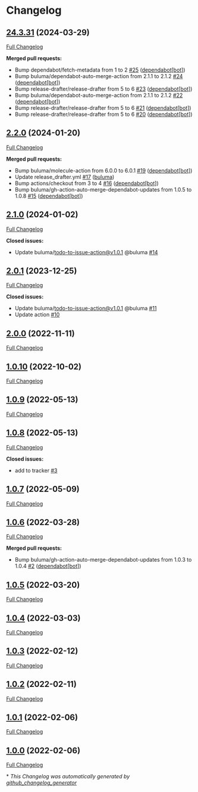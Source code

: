 # Changelog

## [24.3.31](https://github.com/buluma/ansible-role-terraform/tree/24.3.31) (2024-03-29)

[Full Changelog](https://github.com/buluma/ansible-role-terraform/compare/2.2.0...24.3.31)

**Merged pull requests:**

- Bump dependabot/fetch-metadata from 1 to 2 [\#25](https://github.com/buluma/ansible-role-terraform/pull/25) ([dependabot[bot]](https://github.com/apps/dependabot))
- Bump buluma/dependabot-auto-merge-action from 2.1.1 to 2.1.2 [\#24](https://github.com/buluma/ansible-role-terraform/pull/24) ([dependabot[bot]](https://github.com/apps/dependabot))
- Bump release-drafter/release-drafter from 5 to 6 [\#23](https://github.com/buluma/ansible-role-terraform/pull/23) ([dependabot[bot]](https://github.com/apps/dependabot))
- Bump buluma/dependabot-auto-merge-action from 2.1.1 to 2.1.2 [\#22](https://github.com/buluma/ansible-role-terraform/pull/22) ([dependabot[bot]](https://github.com/apps/dependabot))
- Bump release-drafter/release-drafter from 5 to 6 [\#21](https://github.com/buluma/ansible-role-terraform/pull/21) ([dependabot[bot]](https://github.com/apps/dependabot))
- Bump release-drafter/release-drafter from 5 to 6 [\#20](https://github.com/buluma/ansible-role-terraform/pull/20) ([dependabot[bot]](https://github.com/apps/dependabot))

## [2.2.0](https://github.com/buluma/ansible-role-terraform/tree/2.2.0) (2024-01-20)

[Full Changelog](https://github.com/buluma/ansible-role-terraform/compare/2.1.0...2.2.0)

**Merged pull requests:**

- Bump buluma/molecule-action from 6.0.0 to 6.0.1 [\#19](https://github.com/buluma/ansible-role-terraform/pull/19) ([dependabot[bot]](https://github.com/apps/dependabot))
- Update release\_drafter.yml [\#17](https://github.com/buluma/ansible-role-terraform/pull/17) ([buluma](https://github.com/buluma))
- Bump actions/checkout from 3 to 4 [\#16](https://github.com/buluma/ansible-role-terraform/pull/16) ([dependabot[bot]](https://github.com/apps/dependabot))
- Bump buluma/gh-action-auto-merge-dependabot-updates from 1.0.5 to 1.0.8 [\#15](https://github.com/buluma/ansible-role-terraform/pull/15) ([dependabot[bot]](https://github.com/apps/dependabot))

## [2.1.0](https://github.com/buluma/ansible-role-terraform/tree/2.1.0) (2024-01-02)

[Full Changelog](https://github.com/buluma/ansible-role-terraform/compare/2.0.1...2.1.0)

**Closed issues:**

- Update buluma/todo-to-issue-action@v1.0.1 @buluma [\#14](https://github.com/buluma/ansible-role-terraform/issues/14)

## [2.0.1](https://github.com/buluma/ansible-role-terraform/tree/2.0.1) (2023-12-25)

[Full Changelog](https://github.com/buluma/ansible-role-terraform/compare/2.0.0...2.0.1)

**Closed issues:**

- Update buluma/todo-to-issue-action@v1.0.1 @buluma [\#11](https://github.com/buluma/ansible-role-terraform/issues/11)
- Update action [\#10](https://github.com/buluma/ansible-role-terraform/issues/10)

## [2.0.0](https://github.com/buluma/ansible-role-terraform/tree/2.0.0) (2022-11-11)

[Full Changelog](https://github.com/buluma/ansible-role-terraform/compare/1.0.10...2.0.0)

## [1.0.10](https://github.com/buluma/ansible-role-terraform/tree/1.0.10) (2022-10-02)

[Full Changelog](https://github.com/buluma/ansible-role-terraform/compare/1.0.9...1.0.10)

## [1.0.9](https://github.com/buluma/ansible-role-terraform/tree/1.0.9) (2022-05-13)

[Full Changelog](https://github.com/buluma/ansible-role-terraform/compare/1.0.8...1.0.9)

## [1.0.8](https://github.com/buluma/ansible-role-terraform/tree/1.0.8) (2022-05-13)

[Full Changelog](https://github.com/buluma/ansible-role-terraform/compare/1.0.7...1.0.8)

**Closed issues:**

- add to tracker [\#3](https://github.com/buluma/ansible-role-terraform/issues/3)

## [1.0.7](https://github.com/buluma/ansible-role-terraform/tree/1.0.7) (2022-05-09)

[Full Changelog](https://github.com/buluma/ansible-role-terraform/compare/1.0.6...1.0.7)

## [1.0.6](https://github.com/buluma/ansible-role-terraform/tree/1.0.6) (2022-03-28)

[Full Changelog](https://github.com/buluma/ansible-role-terraform/compare/1.0.5...1.0.6)

**Merged pull requests:**

- Bump buluma/gh-action-auto-merge-dependabot-updates from 1.0.3 to 1.0.4 [\#2](https://github.com/buluma/ansible-role-terraform/pull/2) ([dependabot[bot]](https://github.com/apps/dependabot))

## [1.0.5](https://github.com/buluma/ansible-role-terraform/tree/1.0.5) (2022-03-20)

[Full Changelog](https://github.com/buluma/ansible-role-terraform/compare/1.0.4...1.0.5)

## [1.0.4](https://github.com/buluma/ansible-role-terraform/tree/1.0.4) (2022-03-03)

[Full Changelog](https://github.com/buluma/ansible-role-terraform/compare/1.0.3...1.0.4)

## [1.0.3](https://github.com/buluma/ansible-role-terraform/tree/1.0.3) (2022-02-12)

[Full Changelog](https://github.com/buluma/ansible-role-terraform/compare/1.0.2...1.0.3)

## [1.0.2](https://github.com/buluma/ansible-role-terraform/tree/1.0.2) (2022-02-11)

[Full Changelog](https://github.com/buluma/ansible-role-terraform/compare/1.0.1...1.0.2)

## [1.0.1](https://github.com/buluma/ansible-role-terraform/tree/1.0.1) (2022-02-06)

[Full Changelog](https://github.com/buluma/ansible-role-terraform/compare/1.0.0...1.0.1)

## [1.0.0](https://github.com/buluma/ansible-role-terraform/tree/1.0.0) (2022-02-06)

[Full Changelog](https://github.com/buluma/ansible-role-terraform/compare/8bf7b99a510a199a098d743d866ccd9060116a7d...1.0.0)



\* *This Changelog was automatically generated by [github_changelog_generator](https://github.com/github-changelog-generator/github-changelog-generator)*
